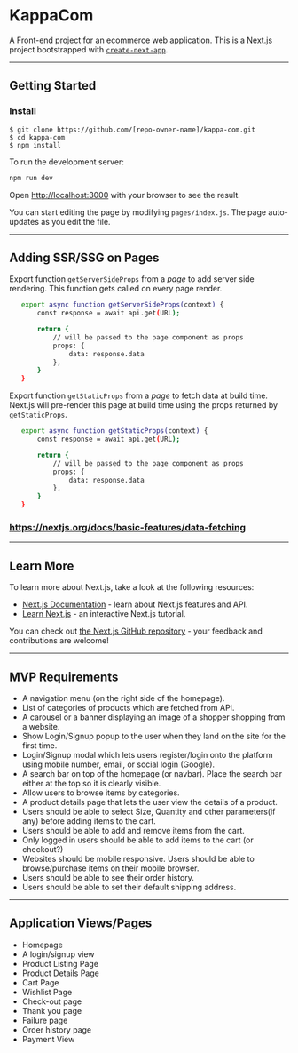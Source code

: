 # KappaCom

A Front-end project for an ecommerce web application.
This is a [Next.js](https://nextjs.org/) project bootstrapped with [`create-next-app`](https://github.com/vercel/next.js/tree/canary/packages/create-next-app).

---

## Getting Started

### Install

    $ git clone https://github.com/[repo-owner-name]/kappa-com.git
    $ cd kappa-com
    $ npm install

To run the development server:

```bash
npm run dev
```

Open [http://localhost:3000](http://localhost:3000) with your browser to see the result.

You can start editing the page by modifying `pages/index.js`. The page auto-updates as you edit the file.

---

## Adding SSR/SSG on Pages

Export function `getServerSideProps` from a _page_ to add server side rendering. This function gets called on every page render.

```bash
   export async function getServerSideProps(context) {
       const response = await api.get(URL);

       return {
           // will be passed to the page component as props
           props: {
               data: response.data
           },
       }
   }
```

Export function `getStaticProps` from a _page_ to fetch data at build time. Next.js will pre-render this page at build time using the props returned by `getStaticProps`.

```bash
   export async function getStaticProps(context) {
       const response = await api.get(URL);

       return {
           // will be passed to the page component as props
           props: {
               data: response.data
           },
       }
   }
```

### https://nextjs.org/docs/basic-features/data-fetching

---

## Learn More

To learn more about Next.js, take a look at the following resources:

- [Next.js Documentation](https://nextjs.org/docs) - learn about Next.js features and API.
- [Learn Next.js](https://nextjs.org/learn) - an interactive Next.js tutorial.

You can check out [the Next.js GitHub repository](https://github.com/vercel/next.js/) - your feedback and contributions are welcome!

---

## MVP Requirements

- A navigation menu (on the right side of the homepage).
- List of categories of products which are fetched from API.
- A carousel or a banner displaying an image of a shopper shopping from a website.
- Show Login/Signup popup to the user when they land on the site for the first time.
- Login/Signup modal which lets users register/login onto the platform using mobile number, email, or social login (Google).
- A search bar on top of the homepage (or navbar). Place the search bar either at the top so it is clearly visible.
- Allow users to browse items by categories.
- A product details page that lets the user view the details of a product.
- Users should be able to select Size, Quantity and other parameters(if any) before adding items to the cart.
- Users should be able to add and remove items from the cart.
- Only logged in users should be able to add items to the cart (or checkout?)
- Websites should be mobile responsive. Users should be able to browse/purchase items on their mobile browser.
- Users should be able to see their order history.
- Users should be able to set their default shipping address.

---

## Application Views/Pages

- Homepage
- A login/signup view
- Product Listing Page
- Product Details Page
- Cart Page
- Wishlist Page
- Check-out page
- Thank you page
- Failure page
- Order history page
- Payment View
